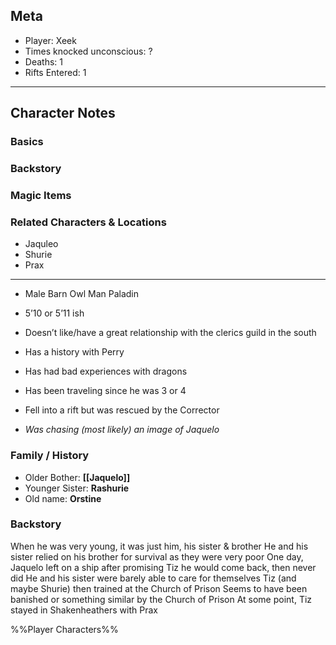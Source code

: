 ## Meta
- Player: Xeek
- Times knocked unconscious: ?
- Deaths: 1
- Rifts Entered: 1
----
## Character Notes
### Basics

### Backstory

### Magic Items

### Related Characters & Locations
- Jaquleo
- Shurie
- Prax
-----
- Male Barn Owl Man Paladin
- 5’10 or 5’11 ish

- Doesn’t like/have a great relationship with the clerics guild in the south
- Has a history with Perry
- Has had bad experiences with dragons
- Has been traveling since he was 3 or 4
- Fell into a rift but was rescued by the Corrector
- _Was chasing (most likely) an image of Jaquelo_

### Family / History
- Older Bother: **[[Jaquelo]]**
- Younger Sister: **Rashurie**
- Old name: **Orstine**

### Backstory
When he was very young, it was just him, his sister & brother
He and his sister relied on his brother for survival as they were very poor
One day, Jaquelo left on a ship after promising Tiz he would come back, then never did
He and his sister were barely able to care for themselves
Tiz (and maybe Shurie) then trained at the Church of Prison
Seems to have been banished or something similar by the Church of Prison
At some point, Tiz stayed in Shakenheathers with Prax

%%Player Characters%%